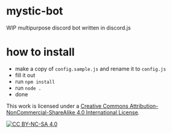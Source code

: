 # mystic-bot
WIP multipurpose discord bot written in discord.js

# how to install
* make a copy of `config.sample.js` and rename it to `config.js`
* fill it out
* run `npm install`
* run `node .`
* done

This work is licensed under a [Creative Commons Attribution-NonCommercial-ShareAlike 4.0
International License](http://creativecommons.org/licenses/by-nc-sa/4.0/).

[![CC BY-NC-SA 4.0](https://licensebuttons.net/l/by-nc-sa/4.0/88x31.png)](http://creativecommons.org/licenses/by-nc-sa/4.0/)
